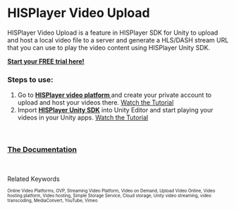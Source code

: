 # HISPlayer Video Upload

HISPlayer Video Upload is a feature in HISPlayer SDK for Unity to upload and host a local video file to a server and generate a HLS/DASH stream URL that you can use to play the video content using HISPlayer Unity SDK. 

<p>

**[Start your FREE trial here!](https://dashboard.hisplayer.com/signup)**



### Steps to use:

1. Go to **[HISPlayer video platform ](https://dashboard.hisplayer.com/signup)** and create your private account to upload and host your videos there. [Watch the Tutorial](https://www.youtube.com/watch?v=awfN0zz-8zQ)
2. Import **[HISPlayer Unity SDK](https://hisplayer.com/unity-player-sdk/)** into Unity Editor and start playing your videos in your Unity apps. [Watch the Tutorial](https://www.youtube.com/watch?v=POzM5U31tzc)

<br>

### [The Documentation](https://hisplayer.github.io/UnityVideoUpload/#/)


<br>

Related Keywords

<sub><sub>Online Video Platforms, OVP, Streaming Video Platform, Video on Demand, Upload Video Online, Video hosting platform, Video hosting, Simple Storage Service, Cloud storage, Unity video streaming, video transcoding, MediaConvert, YouTube, Vimeo</sub><sub>
